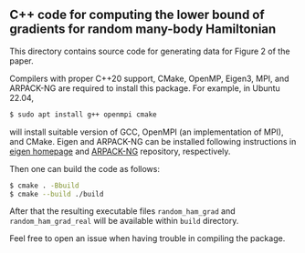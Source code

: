 ## C++ code for computing the lower bound of gradients for random many-body Hamiltonian

This directory contains source code for generating data for Figure 2 of the paper.

Compilers with proper C++20 support, CMake, OpenMP, Eigen3, MPI, and ARPACK-NG are required to install this package. For example, in Ubuntu 22.04, 

```bash
$ sudo apt install g++ openmpi cmake
```

will install suitable version of GCC, OpenMPI (an implementation of MPI), and CMake. Eigen and ARPACK-NG can be installed following instructions in [eigen homepage](https://eigen.tuxfamily.org/index.php?title=Main_Page) and [ARPACK-NG](https://github.com/opencollab/arpack-ng) repository, respectively.


Then one can build the code as follows:

```bash
$ cmake . -Bbuild 
$ cmake --build ./build
```

After that the resulting executable files `random_ham_grad` and `random_ham_grad_real` will be available within `build` directory.

Feel free to open an issue when having trouble in compiling the package.
